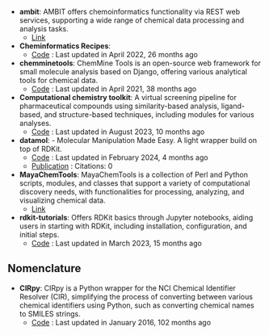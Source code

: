 - **ambit**: AMBIT offers chemoinformatics functionality via REST web services, supporting a wide range of chemical data processing and analysis tasks.
	- [Link](http://ambit.sourceforge.net/)
- **Cheminformatics Recipes**: 
	- [Code](https://github.com/UnixJunkie/chemoinfo_recipes) : Last updated in April 2022, 26 months ago
- **chemminetools**: ChemMine Tools is an open-source web framework for small molecule analysis based on Django, offering various analytical tools for chemical data.
	- [Code](https://github.com/girke-lab/chemminetools) : Last updated in April 2021, 38 months ago
- **Computational chemistry toolkit**: A virtual screening pipeline for pharmaceutical compounds using similarity-based analysis, ligand-based, and structure-based techniques, including modules for various analyses.
	- [Code](https://github.com/francescopatane96/Computer_aided_drug_discovery_kit/tree/main) : Last updated in August 2023, 10 months ago
- **datamol**: - Molecular Manipulation Made Easy. A light wrapper build on top of RDKit.
	- [Code](https://github.com/datamol-org/datamol) : Last updated in February 2024, 4 months ago
	- [Publication](https://zenodo.org/doi/10.5281/zenodo.5131279) : Citations: 0
- **MayaChemTools**: MayaChemTools is a collection of Perl and Python scripts, modules, and classes that support a variety of computational discovery needs, with functionalities for processing, analyzing, and visualizing chemical data.
	- [Link](http://www.mayachemtools.org/index.html)
- **rdkit-tutorials**: Offers RDKit basics through Jupyter notebooks, aiding users in starting with RDKit, including installation, configuration, and initial steps.
	- [Code](https://github.com/suneelbvs/rdkit_tutorials) : Last updated in March 2023, 15 months ago

## **Nomenclature**
- **CIRpy**: CIRpy is a Python wrapper for the NCI Chemical Identifier Resolver (CIR), simplifying the process of converting between various chemical identifiers using Python, such as converting chemical names to SMILES strings.
	- [Code](https://github.com/mcs07/CIRpy) : Last updated in January 2016, 102 months ago
